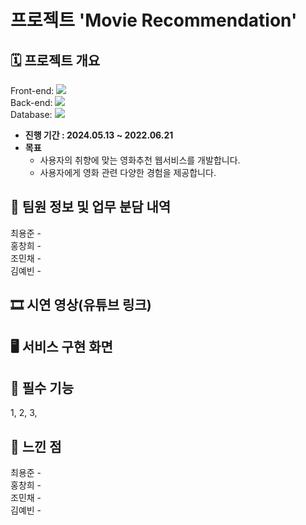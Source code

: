 # 프로젝트 'Movie Recommendation'

## 🗓️ 프로젝트 개요

Front-end: <img src="https://img.shields.io/badge/React-20232A?style=for-the-badge&logo=react&logoColor=61DAFB"></img><br>
Back-end: <img src="https://img.shields.io/badge/Django-092E20?style=for-the-badge&logo=django&logoColor=white"></img><br>
Database: <img src="https://img.shields.io/badge/MongoDB-4EA94B?style=for-the-badge&logo=mongodb&logoColor=white"></img><br>

- **진행 기간 : 2024.05.13 ~ 2022.06.21**
- **목표** 
  - 사용자의 취향에 맞는 영화추천 웹서비스를 개발합니다.
  - 사용자에게 영화 관련 다양한 경험을 제공합니다.

## 👥 팀원 정보 및 업무 분담 내역
최용준 -    <br>
홍창희 -    <br>
조민채 -    <br>
김예빈 -    <br>

## 🎞️ 시연 영상(유튜브 링크)

## 🖥️ 서비스 구현 화면

## 🎯 필수 기능
1,
2,
3,

## 💭 느낀 점
최용준 -    <br>
홍창희 -    <br>
조민채 -    <br>
김예빈 -    <br>